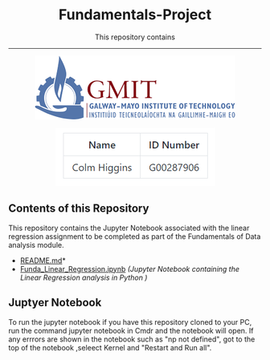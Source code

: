 <div align="center">
 
# Fundamentals-Project

This repository contains 

---

<div align="center">

![Image description](https://github.com/colmhiggs11/ProandS_Project/blob/master/Pictures%20for%20README/GMIT.png?raw=true) 

![Name and Id number](https://github.com/colmhiggs11/ProandS_Project/blob/master/Pictures%20for%20README/Name%20number%20box.PNG?raw=true)

<div align="left">
    
## Contents of this Repository
This repository contains the Jupyter Notebook associated with the linear regression assignment to be completed as part of the Fundamentals of Data analysis module.

* [README.md](https://github.com/colmhiggs11/Fundamentals-Project/blob/main/README.md)*
* [Funda_Linear_Regression.ipynb](https://github.com/colmhiggs11/numpy-random-assignment/blob/main/Programming%20for%20Data%20Analysis%20-%20%20numpy.random.ipynb) *(Jupyter Notebook containing the Linear Regression analysis in Python )*

## Juptyer Notebook
To run the jupyter notebook if you have this repository cloned to your PC, run the command jupyter notebook in Cmdr and the notebook will open.
If any errrors are shown in the notebook such as "np not defined", got to the top of the notebook ,seleect Kernel and "Restart and Run all".



